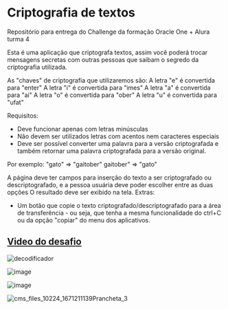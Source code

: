 # Criptografia de textos
Repositório para entrega do Challenge da formação Oracle One + Alura  turma 4

Esta é uma aplicação que criptografa textos, assim você poderá trocar mensagens secretas com outras pessoas que saibam o segredo da criptografia utilizada.

As "chaves" de criptografia que utilizaremos são:
A letra "e" é convertida para "enter"
A letra "i" é convertida para "imes"
A letra "a" é convertida para "ai"
A letra "o" é convertida para "ober"
A letra "u" é convertida para "ufat"

Requisitos:
- Deve funcionar apenas com letras minúsculas
- Não devem ser utilizados letras com acentos nem caracteres especiais
- Deve ser possível converter uma palavra para a versão criptografada e também retornar uma palavra criptografada para a versão original.

Por exemplo:
"gato" => "gaitober"
gaitober" => "gato"

A página deve ter campos para inserção do texto a ser criptografado ou descriptografado, e a pessoa usuária deve poder escolher entre as duas opções
O resultado deve ser exibido na tela.
Extras:
- Um botão que copie o texto criptografado/descriptografado para a área de transferência - ou seja, que tenha a mesma funcionalidade do ctrl+C ou da opção "copiar" do menu dos aplicativos.

## [Video do desafio](https://www.youtube.com/watch?v=VwVC_bLcOGE)

![decodificador](https://user-images.githubusercontent.com/67373586/209947699-272b0c5f-f1cf-4807-ba86-f113e3032144.gif)

![image](https://user-images.githubusercontent.com/67373586/209824086-f34e32cf-ed8c-4e3e-b155-9ba81c412f3d.png)
 
![image](https://user-images.githubusercontent.com/67373586/209824261-86d90ab2-6f37-496f-9ddd-5fce621db821.png)


![cms_files_10224_1671211139Prancheta_3](https://user-images.githubusercontent.com/67373586/210100320-ba3920dd-da5b-45de-9b7d-6a511f9312d0.png)



